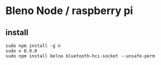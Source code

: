# Bleno Node / raspberry pi
## install
```
sudo npm install -g n
sudo n 8.9.0
sudo npm install belno bluetooth-hci-socket --unsafe-perm
```
